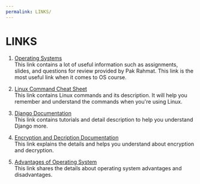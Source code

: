 ```yaml
---
permalink: LINKS/
---
```


# LINKS

1. [Operating Systems](https://os.vlsm.org/)<br>
This link contains a lot of useful information such as assignments, slides, and questions for review provided by Pak Rahmat. This link is the most useful link when it comes to OS course.

2. [Linux Command Cheat Sheet](https://www.guru99.com/linux-commands-cheat-sheet.html)<br>
This link contains Linux commands and its description. It will help you remember and understand the commands when you're using Linux.

3. [Django Documentation](https://docs.djangoproject.com/en/4.2/)<br>
This link contains tutorials and detail description to help you understand Django more.

4. [Encryption and Decription Documentation](https://docs.oracle.com/cd/E19047-01/sunscreen151/806-5397/i996724/)<br>
This link explains the details and helps you understand about encryption and decryption.

5. [Advantages of Operating System](https://www.scaler.com/topics/advantages-of-operating-system/)<br>
This link shares the details about operating system advantages and disadvantages.
